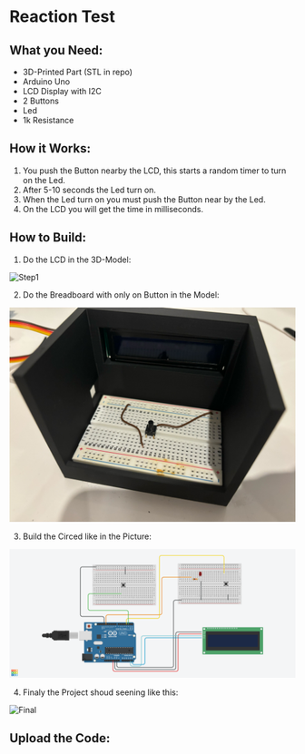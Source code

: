 # Reaction Test
## What you Need:
 - 3D-Printed Part (STL in repo)
 - Arduino Uno
 - LCD Display with I2C
 - 2 Buttons
 - Led
 - 1k Resistance

## How it Works:
1. You push the Button nearby the LCD, this starts a random timer to turn on the Led.
2. After 5-10 seconds the Led turn on.
3. When the Led turn on you must push the Button near by the Led.
4. On the LCD you will get the time in milliseconds.


## How to Build:
1. Do the LCD in the 3D-Model: <br>

![Step1](Step.png)
<br>

2. Do the Breadboard with only on Button in the Model: <br>

![Step2](Step2.png)
<br>

3. Build the Circed like in the Picture: <br>

![Circuit](Picture-Circuit.png)
<br>

4. Finaly the Project shoud seening like this: <br>

![Final](fianl.png)
<br>

## Upload the Code:
